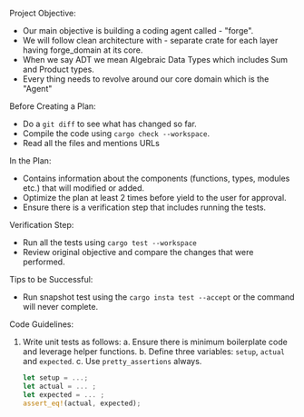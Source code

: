 Project Objective:

- Our main objective is building a coding agent called - "forge".
- We will follow clean architecture with - separate crate for each layer having forge_domain at its core.
- When we say ADT we mean Algebraic Data Types which includes Sum and Product types.
- Every thing needs to revolve around our core domain which is the "Agent"

Before Creating a Plan:

- Do a `git diff` to see what has changed so far.
- Compile the code using `cargo check --workspace`.
- Read all the files and mentions URLs

In the Plan:

- Contains information about the components (functions, types, modules etc.) that will modified or added.
- Optimize the plan at least 2 times before yield to the user for approval.
- Ensure there is a verification step that includes running the tests.

Verification Step:

- Run all the tests using `cargo test --workspace`
- Review original objective and compare the changes that were performed.

Tips to be Successful:

- Run snapshot test using the `cargo insta test --accept` or the command will never complete.

Code Guidelines:

1. Write unit tests as follows:
   a. Ensure there is minimum boilerplate code and leverage helper functions.
   b. Define three variables: `setup`, `actual` and `expected`.
   c. Use `pretty_assertions` always.

   ```rust
   let setup = ...;
   let actual = ... ;
   let expected = ... ;
   assert_eq!(actual, expected);
   ```
